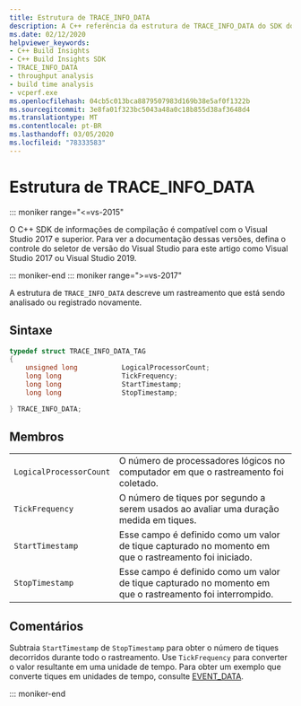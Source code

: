 ```yaml
---
title: Estrutura de TRACE_INFO_DATA
description: A C++ referência da estrutura de TRACE_INFO_DATA do SDK do insights do Build.
ms.date: 02/12/2020
helpviewer_keywords:
- C++ Build Insights
- C++ Build Insights SDK
- TRACE_INFO_DATA
- throughput analysis
- build time analysis
- vcperf.exe
ms.openlocfilehash: 04cb5c013bca8879507983d169b38e5af0f1322b
ms.sourcegitcommit: 3e8fa01f323bc5043a48a0c18b855d38af3648d4
ms.translationtype: MT
ms.contentlocale: pt-BR
ms.lasthandoff: 03/05/2020
ms.locfileid: "78333583"
---
```

# <a name="trace_info_data-structure"></a>Estrutura de TRACE_INFO_DATA

::: moniker range="<=vs-2015"

O C++ SDK de informações de compilação é compatível com o Visual Studio 2017 e superior. Para ver a documentação dessas versões, defina o controle do seletor de versão do Visual Studio para este artigo como Visual Studio 2017 ou Visual Studio 2019.

::: moniker-end
::: moniker range=">=vs-2017"

A estrutura de `TRACE_INFO_DATA` descreve um rastreamento que está sendo analisado ou registrado novamente.

## <a name="syntax"></a>Sintaxe

```cpp
typedef struct TRACE_INFO_DATA_TAG
{
    unsigned long           LogicalProcessorCount;
    long long               TickFrequency;
    long long               StartTimestamp;
    long long               StopTimestamp;

} TRACE_INFO_DATA;
```

## <a name="members"></a>Membros

|  |  |
|--|--|
| `LogicalProcessorCount` | O número de processadores lógicos no computador em que o rastreamento foi coletado. |
| `TickFrequency` | O número de tiques por segundo a serem usados ao avaliar uma duração medida em tiques. |
| `StartTimestamp` | Esse campo é definido como um valor de tique capturado no momento em que o rastreamento foi iniciado. |
| `StopTimestamp` | Esse campo é definido como um valor de tique capturado no momento em que o rastreamento foi interrompido. |

## <a name="remarks"></a>Comentários

Subtraia `StartTimestamp` de `StopTimestamp` para obter o número de tiques decorridos durante todo o rastreamento. Use `TickFrequency` para converter o valor resultante em uma unidade de tempo. Para obter um exemplo que converte tiques em unidades de tempo, consulte [EVENT_DATA](event-data-struct.md).

::: moniker-end
